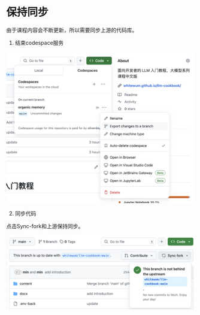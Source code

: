 # 保持同步

由于课程内容会不断更新，所以需要同步上游的代码库。

1. 结束codespace服务

![Delete Codespace](../figures/stop-codespace.png)

2. 同步代码

点击Sync-fork和上游保持同步。

![Sync](../figures/sync-fork.png)